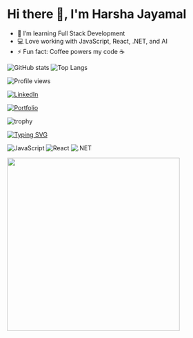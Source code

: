 # Hi there 👋, I'm Harsha Jayamal
- 🌱 I’m learning Full Stack Development
- 💻 Love working with JavaScript, React, .NET, and AI
- ⚡ Fun fact: Coffee powers my code ☕

![GitHub stats](https://github-readme-stats.vercel.app/api?username=HJayamal&show_icons=true&theme=radical)
![Top Langs](https://github-readme-stats.vercel.app/api/top-langs/?username=HJayamal&layout=compact)

![Profile views](https://komarev.com/ghpvc/?username=HJayamal&color=blue)

[![LinkedIn](https://img.shields.io/badge/LinkedIn-blue?style=flat&logo=linkedin)](https://www.linkedin.com/in/harsha-jayamal-0b6087313?utm_source=share&utm_campaign=share_via&utm_content=profile&utm_medium=ios_app)

[![Portfolio](https://img.shields.io/badge/Portfolio-000?style=flat&logo=vercel&logoColor=white)](https://yourportfolio.com)

![trophy](https://github-profile-trophy.vercel.app/?username=HJayamal&theme=onedark)

[![Typing SVG](https://readme-typing-svg.herokuapp.com?size=24&color=00F700&lines=Full+Stack+Developer;AI+%26+Automation+Learner;Always+Learning+New+Tech)](https://git.io/typing-svg)

![JavaScript](https://img.shields.io/badge/JavaScript-F7DF1E?logo=javascript&logoColor=black&style=flat)
![React](https://img.shields.io/badge/React-20232A?logo=react&logoColor=61DAFB&style=flat)
![.NET](https://img.shields.io/badge/.NET-512BD4?logo=dotnet&logoColor=white&style=flat)


<img src="https://media.giphy.com/media/qgQUggAC3Pfv687qPC/giphy.gif" width="400" />
